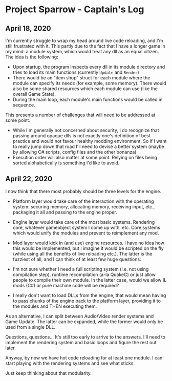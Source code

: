 # Project Sparrow - Captain's Log

## April 18, 2020

I'm currently struggle to wrap my head around live code reloading, and I'm still frustrated with it. This partly due to the fact that I have a longer game in my mind: a module system, which would treat any dll as an equal citizen. The idea is the following:

- Upon startup, the program inspects every dll in its module directory and tries to load its main functions (currently `Update` and `Render`)
- There would be an "item shop" struct for each module where the module can specify its needs (for example, some memory). There would also be some shared resources which each module can use (like the overall Game State).
- During the main loop, each module's main functions would be called in sequence.

This presents a number of challenges that will need to be addressed at some point.

- While I'm generally not concerned about security, I do recognize that passing around opaque dlls is not exactly one's definition of best practice and would not favour healthy modding environment. So if I want to really jump down that road I'll need to devise a better system (maybe by allowing C# scripts, config files and the other bonanza)
- Execution order will also matter at some point. Relying on files being sorted alphabetically is something I'd like to avoid.

## April 22, 2020

I now think that there most probably should be three levels for the engine. 

- Platform layer would take care of the interaction with the operating system: securing memory, allocating memory, receiving input, etc., packaging it all and passing to the engine proper.
- Engine layer would take care of the most basic systems. Rendering core, whatever gameobject system I come up with, etc. Core systems which would unify the modules and prevent to reimplement any mod. 
- Mod layer would kick in (and use) engine resources. I have no idea how this would be implemented, but I imagine it would be scripted on the fly (while using all the benefits of live reloading etc.). The latter is the fuzziest of all, and I can think of at least few huge questions:

- I'm not sure whether I need a full scripting system (i.e. not using compilation step), runtime recompilation (a-la QuakeC) or just allow people to compile their own module. In the latter case, would we allow IL mods (C#) or pure machine code will be required? 
- I really don't want to load DLLs from the engine, that would mean having to pass chunks of the engine back to the platform layer, providing it to the modules and THEN executing them.

As an alternative, I can split between Audio/Video render systems and Game Update. The latter can be expanded, while the former would only be used from a single DLL.

Questions, questions... It's still too early to arrive to the answers. I'll need to implement the rendering system and basic loops and figure the rest out later.

Anyway, by now we have hot code reloading for at least one module. I can start playing with the rendering systems and see what sticks. 

Just keep thinking about that modularity.
